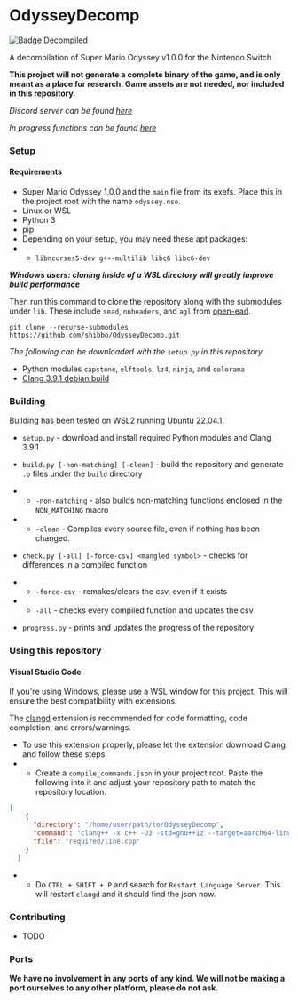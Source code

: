 # OdysseyDecomp
![Badge Decompiled]

[Badge Decompiled]: https://img.shields.io/endpoint?url=https://raw.githubusercontent.com/shibbo/OdysseyDecomp/main/data/percent.json&style=flat

A decompilation of Super Mario Odyssey v1.0.0 for the Nintendo Switch

**This project will not generate a complete binary of the game, and is only meant as a place for research. Game assets are not needed, nor included in this repository.**

*Discord server can be found [here](https://discord.gg/WHbGwKyH8m)*

*In progress functions can be found [here](https://docs.google.com/spreadsheets/d/198vrkkDqktrRDLInSAkK2HsG5hy1Fl8cmCNRMND3nCY/edit?usp=sharing)*

### Setup
#### Requirements
* Super Mario Odyssey 1.0.0 and the `main` file from its exefs. Place this in the project root with the name `odyssey.nso`.
* Linux or WSL
* Python 3
* pip
* Depending on your setup, you may need these apt packages:
* - `libncurses5-dev g++-multilib libc6 libc6-dev`

***Windows users: cloning inside of a WSL directory will greatly improve build performance***

Then run this command to clone the repository along with the submodules under `lib`. These include `sead`, `nnheaders`, and `agl` from [open-ead](https://github.com/open-ead/).

`git clone --recurse-submodules https://github.com/shibbo/OdysseyDecomp.git`


*The following can be downloaded with the `setup.py` in this repository*
* Python modules `capstone`, `elftools`, `lz4`, `ninja`, and `colorama`
* [Clang 3.9.1 debian build](https://releases.llvm.org/3.9.1/clang+llvm-3.9.1-x86_64-linux-gnu-debian8.tar.xz)

### Building
Building has been tested on WSL2 running Ubuntu 22.04.1.

* `setup.py` - download and install required Python modules and Clang 3.9.1
* `build.py [-non-matching] [-clean]` - build the repository and generate `.o` files under the `build` directory
* - `-non-matching` - also builds non-matching functions enclosed in the `NON_MATCHING` macro
* - `-clean` - Compiles every source file, even if nothing has been changed.

* `check.py [-all] [-force-csv] <mangled symbol>` - checks for differences in a compiled function
* - `-force-csv` - remakes/clears the csv, even if it exists
* - `-all` - checks every compiled function and updates the csv
* `progress.py` - prints and updates the progress of the repository

### Using this repository
#### Visual Studio Code
If you're using Windows, please use a WSL window for this project. This will ensure the best compatibility with extensions.

The [clangd](https://marketplace.visualstudio.com/items?itemName=llvm-vs-code-extensions.vscode-clangd) extension is recommended for code formatting, code completion, and errors/warnings.
* To use this extension properly, please let the extension download Clang and follow these steps:
* * Create a `compile_commands.json` in your project root. Paste the following into it and adjust your repository path to match the repository location.
```json
[
    {
      "directory": "/home/user/path/to/OdysseyDecomp",
      "command": "clang++ -x c++ -O3 -std=gnu++1z --target=aarch64-linux-elf -mcpu=cortex-a57+fp+simd+crypto+crc -fno-exceptions -mno-implicit-float -fno-strict-aliasing -fno-short-enums -fdata-sections -fPIC -g -Wall -I include -I incldue/al/Library -I include/al/Project -I lib/agl/include -I lib/nnheaders/include -I lib/sead/include -I tools/clang/include/c++/v1 -D NNSDK -c",
      "file": "required/line.cpp"
    }
  ]
```
* * Do `CTRL + SHIFT + P` and search for `Restart Language Server`. This will restart `clangd` and it should find the json now.

### Contributing
* TODO

### Ports
**We have no involvement in any ports of any kind. We will not be making a port ourselves to any other platform, please do not ask.**
